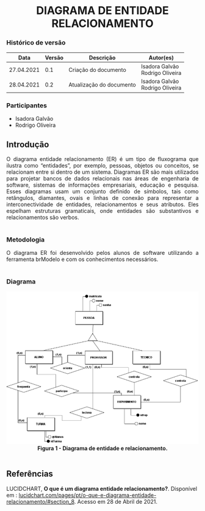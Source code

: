 # <center> DIAGRAMA DE ENTIDADE RELACIONAMENTO

### Histórico de versão<br>

|Data | Versão | Descrição | Autor(es)|
| -- | -- | -- | -- |
| 27.04.2021 | 0.1 | Criação do documento | Isadora Galvão<br>Rodrigo Oliveira|
| 28.04.2021 | 0.2 | Atualização do documento | Isadora Galvão<br>Rodrigo Oliveira|

### Participantes

* Isadora Galvão 
* Rodrigo Oliveira

## Introdução
<div align="justify"> 
O diagrama entidade relacionamento (ER) é um tipo de fluxograma que ilustra como “entidades”, por exemplo, pessoas, objetos ou conceitos, se relacionam entre si dentro de um sistema. Diagramas ER são mais utilizados para projetar bancos de dados relacionais nas áreas de engenharia de software, sistemas de informações empresariais, educação e pesquisa. Esses diagramas usam um conjunto definido de símbolos, tais como retângulos, diamantes, ovais e linhas de conexão para representar a interconectividade de entidades, relacionamentos e seus atributos. Eles espelham estruturas gramaticais, onde entidades são substantivos e relacionamentos são verbos.
</div><br>

### Metodologia
<div align="justify"> 
O diagrama ER foi desenvolvido pelos alunos de software utilizando a ferramenta brModelo e com os conhecimentos necessários.
</div><br>

### Diagrama

<div align="center"><img src="../../imagens/modelagem/diagramaEntidade.png" width="830" ></div>
<figcaption align='center'>
    <b>Figura 1 - Diagrama de entidade e relacionamento.</b>
</figcaption>
<br>

## Referências

LUCIDCHART, **O que é um diagrama entidade relacionamento?**. Disponível em : [lucidchart.com/pages/pt/o-que-e-diagrama-entidade-relacionamento/#section_8](https://www.lucidchart.com/pages/pt/o-que-e-diagrama-entidade-relacionamento/#section_8). Acesso em 28 de Abril de 2021.